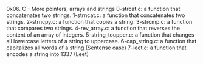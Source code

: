0x06. C - More pointers, arrays and strings
0-strcat.c: a function that concatenates two strings.
1-strncat.c: a function that concatenates two strings.
2-strncpy.c: a function that copies a string.
3-strcmp.c: a function that compares two strings.
4-rev_array.c: a function that reverses the content of an array of integers.
5-string_toupper.c: a function that changes all lowercase letters of a string to uppercase.
6-cap_string.c: a function that capitalizes all words of a string (Sentense case)
7-leet.c: a function that encodes a string into 1337 (Leet)

